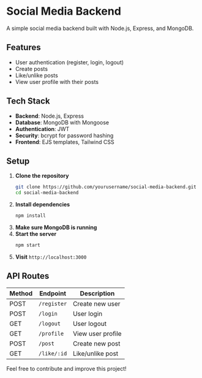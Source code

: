 # Social Media Backend

A simple social media backend built with Node.js, Express, and MongoDB.

## Features

- User authentication (register, login, logout)
- Create posts
- Like/unlike posts
- View user profile with their posts

## Tech Stack

- **Backend**: Node.js, Express
- **Database**: MongoDB with Mongoose
- **Authentication**: JWT
- **Security**: bcrypt for password hashing
- **Frontend**: EJS templates, Tailwind CSS

## Setup

1. **Clone the repository**
   ```sh
   git clone https://github.com/yourusername/social-media-backend.git
   cd social-media-backend
   ```
2. **Install dependencies**
   ```sh
   npm install
   ```
3. **Make sure MongoDB is running**
4. **Start the server**
   ```sh
   npm start
   ```
5. **Visit** `http://localhost:3000`

## API Routes

| Method | Endpoint     | Description          |
|--------|-------------|----------------------|
| POST   | `/register` | Create new user      |
| POST   | `/login`    | User login           |
| GET    | `/logout`   | User logout          |
| GET    | `/profile`  | View user profile    |
| POST   | `/post`     | Create new post      |
| GET    | `/like/:id` | Like/unlike post     |


Feel free to contribute and improve this project!
